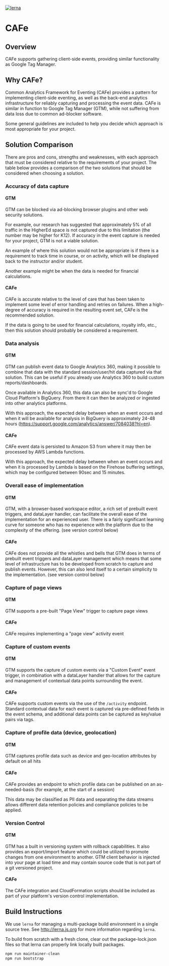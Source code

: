 [![lerna](https://img.shields.io/badge/maintained%20with-lerna-cc00ff.svg)](https://lerna.js.org/)

# CAFe

## Overview

CAFe supports gathering client-side events, providing similar functionality as Google Tag Manager.

## Why CAFe?

Common Analytics Framework for Eventing (CAFe) provides a pattern for implementing client-side eventing, as well as the back-end analytics infrastructure for reliably capturing and processing the event data.
CAFe is similar in function to Google Tag Manager (GTM), while not suffering from data loss due to common ad-blocker software.

Some general guidelines are included to help you decide which approach is most appropriate for your project.

## Solution Comparison

There are pros and cons, strengths and weaknesses, with each approach that must be considered relative to the requirements of your project.
The table below provides a comparison of the two solutions that should be considered when choosing a solution.

### Accuracy of data capture

#### GTM 

GTM can be blocked via ad-blocking browser plugins and other web security solutions.

For example, our research has suggested that approximately 5% of all traffic in the HigherEd space is not captured due to this limitation (the number may be higher for K12).
If accuracy in the event capture is needed for your project, GTM is not a viable solution.

An example of where this solution would not be appropriate is if there is a requirement to track time in course, or on activity, which will be displayed back to the instructor and/or student.

Another example might be when the data is needed for financial calculations.

#### CAFe 

CAFe is accurate relative to the level of care that has been taken to implement some level of error handling and retries on failures.
When a high-degree of accuracy is required in the resulting event set, CAFe is the recommended solution.

If the data is going to be used for financial calculations, royalty info, etc., then this solution should probably be considered a requirement.

### Data analysis

#### GTM

GTM can publish event data to Google Analytics 360, making it possible to combine that data with the standard session/user/hit data captured via that solution.
This can be useful if you already use Analytics 360 to build custom reports/dashboards.

Once available in Analytics 360, this data can also be sync'd to Google Cloud Platform's BigQuery.
From there it can then be analyzed or ingested into other analytics platforms.

With this approach, the expected delay between when an event occurs and when it will be available for analysis in BigQuery is approximately 24-48 hours (https://support.google.com/analytics/answer/7084038?hl=en).

#### CAFe

CAFe event data is persisted to Amazon S3 from where it may then be processed by AWS Lambda functions.

With this approach, the expected delay between when an event occurs and when it is processed by Lambda is based on the Firehose buffering settings, which may be configured between 90sec and 15 minutes.

### Overall ease of implementation

#### GTM 

GTM, with a browser-based workspace editor, a rich set of prebuilt event triggers, and dataLayer handler, can facilitate the overall ease of the implementation for an experienced user.
There is a fairly significant learning curve for someone who has no experience with the platform due to the complexity of the offering.
(see version control below)

#### CAFe

CAFe does not provide all the whistles and bells that GTM does in terms of prebuilt event triggers and dataLayer management which means that some level of infrastructure has to be developed from scratch to capture and publish events.
However, this can also lend itself to a certain simplicity to the implementation.
(see version control below)

### Capture of page views

#### GTM 

GTM supports a pre-built "Page View" trigger to capture page views

#### CAFe

CAFe requires implementing a "page view" activity event

### Capture of custom events

#### GTM 

GTM supports the capture of custom events via a "Custom Event" event trigger, in combination with a dataLayer handler that allows for the capture and management of contextual data points surrounding the event.

#### CAFe

CAFe supports custom events via the use of the `/activity` endpoint.
Standard contextual data for each event is captured via pre-defined fields in the event schema, and additional data points can be captured as key/value pairs via tags.

### Capture of profile data (device, geolocation)

#### GTM 

GTM captures profile data such as device and geo-location attributes by default on all hits

#### CAFe

CAFe provides an endpoint to which profile data can be published on an as-needed-basis (for example, at the start of a session)

This data may be classified as PII data and separating the data streams allows different data retention policies and compliance policies to be applied.

### Version Control

#### GTM 

GTM has a built in versioning system with rollback capabilities.
It also provides an export/import feature which could be utilized to promote changes from one environment to another.
GTM client behavior is injected into your page at load time and may contain source code that is not part of a git versioned project.

#### CAFe

The CAFe integration and CloudFormation scripts should be included as part of your platform's version control implementation.

## Build Instructions

We use `lerna` for managing a multi-package build environment in a single source tree.
See http://lerna.js.org for more information regarding `lerna`.

To build from scratch with a fresh clone, clear out the package-lock.json files so that lerna can properly link locally built packages.

```bash
npm run maintainer-clean
npm run bootstrap
```


